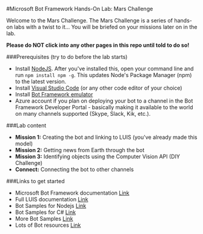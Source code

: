 #Microsoft Bot Framework Hands-On Lab: Mars Challenge

Welcome to the Mars Challenge. The Mars Challenge is a series of hands-on labs with a twist to it... You will be briefed on your missions later on in the lab. 

**Please do NOT click into any other pages in this repo until told to do so!**

###Prerequisites (try to do before the lab starts)

- Install [NodeJS](https://nodejs.org/en/). After you've installed this, open your command line and run `npm install npm -g`. This updates Node's Package Manager (npm) to the latest version.
- Install [Visual Studio Code](https://code.visualstudio.com/) (or any other code editor of your choice)
- Install [Bot Framework emulator](https://emulator.botframework.com)
- Azure account if you plan on deploying your bot to a channel in the Bot Framework Developer Portal - basically making it available to the world on many channels supported (Skype, Slack, Kik, etc.).

###Lab content

- **Mission 1:** Creating the bot and linking to LUIS (you've already made this model)
- **Mission 2:** Getting news from Earth through the bot
- **Mission 3:** Identifying objects using the Computer Vision API (DIY Challenge)
- **Connect:** Connecting the bot to other channels

###Links to get started

- Microsoft Bot Framework documentation [Link](https://docs.botframework.com/en-us/)
- Full LUIS documentation [Link](https://www.luis.ai/help)
- Bot Samples for Nodejs [Link](https://github.com/Microsoft/BotBuilder/tree/master/Node/examples)
- Bot Samples for C# [Link](https://github.com/Microsoft/BotBuilder/tree/master/CSharp/Samples)
- More Bot Samples [Link](https://github.com/Microsoft/BotBuilder-Samples)
- Lots of Bot resources [Link](https://aka.ms/botresources)
